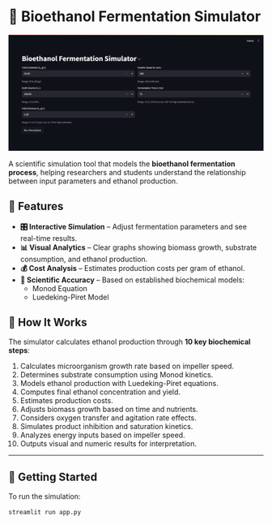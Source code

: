# 🧬 Bioethanol Fermentation Simulator

![Bioethanol Fermentation Simulator](assets/FS.jpg)

A scientific simulation tool that models the **bioethanol fermentation process**, helping researchers and students understand the relationship between input parameters and ethanol production.

## 🌟 Features

- **🎛️ Interactive Simulation** – Adjust fermentation parameters and see real-time results.
- **📊 Visual Analytics** – Clear graphs showing biomass growth, substrate consumption, and ethanol production.
- **💰 Cost Analysis** – Estimates production costs per gram of ethanol.
- **🔬 Scientific Accuracy** – Based on established biochemical models:
  - Monod Equation
  - Luedeking-Piret Model

## 🧪 How It Works

The simulator calculates ethanol production through **10 key biochemical steps**:

1. Calculates microorganism growth rate based on impeller speed.
2. Determines substrate consumption using Monod kinetics.
3. Models ethanol production with Luedeking-Piret equations.
4. Computes final ethanol concentration and yield.
5. Estimates production costs.
6. Adjusts biomass growth based on time and nutrients.
7. Considers oxygen transfer and agitation rate effects.
8. Simulates product inhibition and saturation kinetics.
9. Analyzes energy inputs based on impeller speed.
10. Outputs visual and numeric results for interpretation.

---

## 🚀 Getting Started

To run the simulation:

```bash
streamlit run app.py

